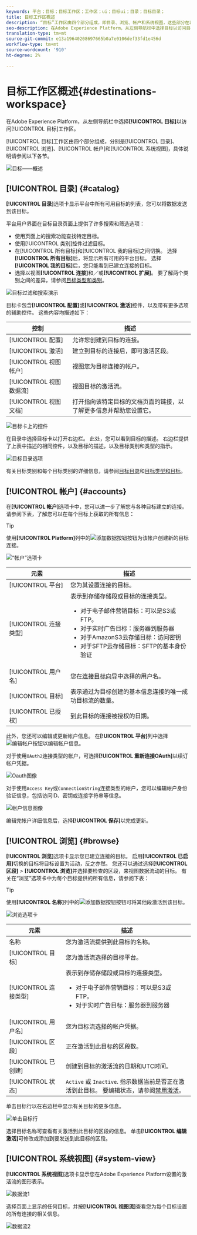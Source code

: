 ```yaml
---
keywords: 平台；目标；目标工作区；工作区；ui；目标ui；目录；目标目录；
title: 目标工作区概述
description: “目标”工作区由四个部分组成，即目录、浏览、帐户和系统视图，这些部分在以下各节中有介绍。
seo-description: 在Adobe Experience Platform，从左侧导航栏中选择目标以访问目标工作区。
translation-type: tm+mt
source-git-commit: e13a19640208697665b0a7e0106def33fd1e456d
workflow-type: tm+mt
source-wordcount: '910'
ht-degree: 2%

---
```



# 目标工作区概述{#destinations-workspace}

在Adobe Experience Platform，从左侧导航栏中选择&#x200B;**[!UICONTROL 目标]**&#x200B;以访问[!UICONTROL 目标]工作区。

[!UICONTROL 目标]工作区由四个部分组成，分别是[!UICONTROL 目录]、[!UICONTROL 浏览]、[!UICONTROL 帐户]和[!UICONTROL 系统视图]，具体说明请参阅以下各节。

![目标——概述](../assets/ui/workspace/destinations-overview.png)

## [!UICONTROL 目录] {#catalog}

**[!UICONTROL 目录]**&#x200B;选项卡显示平台中所有可用目标的列表，您可以将数据发送到该目标。

平台用户界面在目标目录页面上提供了许多搜索和筛选选项：

* 使用页面上的搜索功能查找特定目标。
* 使用[!UICONTROL 类别]控件过滤目标。
* 在[!UICONTROL 所有目标]和[!UICONTROL 我的目标]之间切换。 选择&#x200B;**[!UICONTROL 所有目标]**&#x200B;后，将显示所有可用的平台目标。 选择&#x200B;**[!UICONTROL 我的目标]**&#x200B;后，您只能看到已建立连接的目标。
* 选择以视图&#x200B;**[!UICONTROL 连接]**&#x200B;和／或&#x200B;**[!UICONTROL 扩展]**。 要了解两个类别之间的差异，请参阅[目标类型和类别](../destination-types.md)。

![目标过滤和搜索演示](../assets/ui/workspace/destinations-search-and-filter.gif)

目标卡包含&#x200B;**[!UICONTROL 配置]**&#x200B;或&#x200B;**[!UICONTROL 激活]**&#x200B;控件，以及带有更多选项的辅助控件。 这些内容均描述如下：

| 控制 | 描述 |
---------|----------
| [!UICONTROL 配置] | 允许您创建到目标的连接。 |
| [!UICONTROL 激活] | 建立到目标的连接后，即可激活区段。 |
| [!UICONTROL 视图帐户] | 视图您为目标连接的帐户。 |
| [!UICONTROL 视图数据流] | 视图目标的激活流。 |
| [!UICONTROL 视图文档] | 打开指向该特定目标的文档页面的链接，以了解更多信息并帮助您设置它。 |

![目标卡上的控件](../assets/ui/workspace/destination-card-options.png)

在目录中选择目标卡以打开右边栏。  此处，您可以看到目标的描述。 右边栏提供了上表中描述的相同控件，以及目标的描述，以及目标类别和类型的指示。

![目标目录选项](../assets/ui/workspace/destination-right-rail.png)

有关目标类别和每个目标类别的详细信息，请参阅[目标目录](../catalog/overview.md)和[目标类型和目标](../destination-types.md)。

## [!UICONTROL 帐户] {#accounts}

在&#x200B;**[!UICONTROL 帐户]**&#x200B;选项卡中，您可以进一步了解您与各种目标建立的连接。 请参阅下表，了解您可以在每个目标上获取的所有信息：

>[!TIP]
>
>使用&#x200B;**[!UICONTROL Platform]**&#x200B;列中的![添加数据按钮](../assets/ui/workspace/add-data-symbol.png)按钮为该帐户创建新的目标连接。

![“帐户”选项卡](../assets/ui/workspace/edit-account-destinations.png)

| 元素 | 描述 |
---------|----------
| [!UICONTROL 平台] | 您为其设置连接的目标。 |
| [!UICONTROL 连接类型] | 表示到存储存储段或目标的连接类型。 <ul><li>对于电子邮件营销目标：可以是S3或FTP。</li><li>对于实时广告目标：服务器到服务器</li><li>对于AmazonS3云存储目标：访问密钥 </li><li>对于SFTP云存储目标：SFTP的基本身份验证</li></ul> |
| [!UICONTROL 用户名] | 您在[连接目标向导](../catalog/email-marketing/overview.md#connect-destination)中选择的用户名。 |
| [!UICONTROL 目标] | 表示通过为目标创建的基本信息连接的唯一成功目标流的数量。 |
| [!UICONTROL 已授权] | 到此目标的连接被授权的日期。 |

此外，您还可以编辑或更新帐户信息。 在&#x200B;**[!UICONTROL 平台]**&#x200B;列中选择![编辑帐户按钮](../assets/ui/workspace/pencil-icon.png)以编辑帐户信息。

对于使用`OAuth2`连接类型的帐户，可选择&#x200B;**[!UICONTROL 重新连接OAuth]**&#x200B;以续订帐户凭据。

![Oauth图像](../assets/ui/workspace/reconnect-oauth.png)

对于使用`Access Key`或`ConnectionString`连接类型的帐户，您可以编辑帐户身份验证信息，包括访问ID、密钥或连接字符串等信息。

![帐户信息图像](../assets/ui/workspace/edit-account-details.png)

编辑完帐户详细信息后，选择&#x200B;**[!UICONTROL 保存]**&#x200B;以完成更新。

## [!UICONTROL 浏览] {#browse}

**[!UICONTROL 浏览]**&#x200B;选项卡显示您已建立连接的目标。 启用&#x200B;**[!UICONTROL 已启用]**&#x200B;切换的目标将目标设置为活动，反之亦然。 您还可以通过选择&#x200B;**[!UICONTROL 区段]** > **[!UICONTROL 浏览]**&#x200B;并选择要检查的区段，来视图数据流动的目标。 有关在“浏览”选项卡中为每个目标提供的所有信息，请参阅下表：

>[!TIP]
>
>使用&#x200B;**[!UICONTROL 名称]**&#x200B;列中的![添加数据按钮](../assets/ui/workspace/add-data-symbol.png)按钮可将其他段激活到该目标。

![浏览选项卡](../assets/ui/workspace/browse-tab.png)

| 元素 | 描述 |
---------|----------
| 名称 | 您为激活流提供到此目标的名称。 |
| [!UICONTROL 目标] | 您为激活流选择的目标平台。 |
| [!UICONTROL 连接类型] | 表示到存储存储段或目标的连接类型。 <ul><li>对于电子邮件营销目标：可以是S3或FTP。</li><li>对于实时广告目标：服务器到服务器</li></ul> |
| [!UICONTROL 用户名] | 您为目标流选择的帐户凭据。 |
| [!UICONTROL 区段] | 正在激活到此目标的区段数。 |
| [!UICONTROL 已创建] | 创建到目标的激活流的日期和UTC时间。 |
| [!UICONTROL 状态] | `Active` 或 `Inactive`. 指示数据当前是否正在激活到此目标。 要编辑状态，请参阅[禁用激活](./activate-destinations.md#disable-activation)。 |

单击目标行以在右边栏中显示有关目标的更多信息。

![单击目标行](../assets/ui/workspace/click-destination-row.png)

选择目标名称可查看有关激活到此目标的区段的信息。 单击&#x200B;**[!UICONTROL 编辑激活]**&#x200B;可修改或添加到要发送到此目标的区段。

## [!UICONTROL 系统视图] {#system-view}

**[!UICONTROL 系统视图]**&#x200B;选项卡显示您在Adobe Experience Platform设置的激活流的图形表示。

![数据流1](../assets/ui/workspace/data-flows1.png)

选择页面上显示的任何目标，并按&#x200B;**[!UICONTROL 视图流]**&#x200B;查看您为每个目标设置的所有连接的相关信息。

![数据流2](../assets/ui/workspace/data-flows2.png)